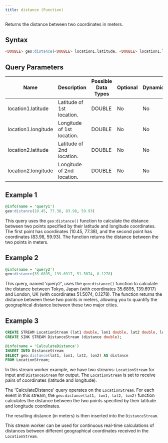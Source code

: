 ```yaml
---
title: distance (Function)
---
```


Returns the distance between two coordinates in meters.

## Syntax

```sql
<DOUBLE> geo:distance(<DOUBLE> location1.latitude, <DOUBLE> location1.longitude, <DOUBLE> location2.latitude, <DOUBLE> location2.longitude)
```

## Query Parameters

| Name              | Description              | Possible Data Types | Optional | Dynamic |
|-------------------|--------------------------|---------------------|----------|---------|
| location1.latitude 	     | Latitude of 1st location.   | DOUBLE       | No       | No     |
| location1.longitude | Longitude of 1st location.      | DOUBLE       | No      | No     |
| location2.latitude          | Latitude of 2nd location. | DOUBLE        | No      | No     |
| location2.longitude         | Longitude of 2nd location. | DOUBLE      | No      | No     |

## Example 1

```sql
@info(name = 'query1')
geo:distance(10.45, 77.38, 83.98, 59.93)
```

This query uses the `geo:distance()` function to calculate the distance between two points specified by their latitude and longitude coordinates. The first point has coordinates (10.45, 77.38), and the second point has coordinates (83.98, 59.93). The function returns the distance between the two points in meters.

## Example 2

```sql
@info(name = 'query2')
geo:distance(35.6895, 139.6917, 51.5074, 0.1278)
```

This query, named 'query2', uses the `geo:distance()` function to calculate the distance between Tokyo, Japan (with coordinates 35.6895, 139.6917) and London, UK (with coordinates 51.5074, 0.1278). The function returns the distance between these two points in meters, allowing you to quantify the geographical distance between these two major cities.

## Example 3

```sql
CREATE STREAM LocationStream (lat1 double, lon1 double, lat2 double, lon2 double);
CREATE SINK STREAM DistanceStream (distance double);

@info(name = 'CalculateDistance')
INSERT INTO DistanceStream
SELECT geo:distance(lat1, lon1, lat2, lon2) AS distance
FROM LocationStream;
```

In this stream worker example, we have two streams: `LocationStream` for input and `DistanceStream` for output. The `LocationStream` is set to receive pairs of coordinates (latitude and longitude).

The 'CalculateDistance' query operates on the `LocationStream`. For each event in this stream, the `geo:distance(lat1, lon1, lat2, lon2)` function calculates the distance between the two points specified by their latitude and longitude coordinates.

The resulting distance (in meters) is then inserted into the `DistanceStream`.

This stream worker can be used for continuous real-time calculations of distances between different geographical coordinates received in the `LocationStream`.
